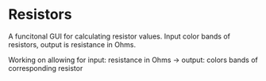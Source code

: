 Resistors
=========

A funcitonal GUI for calculating resistor values. Input color bands of resistors, output is resistance in Ohms. 

Working on allowing for input: resistance in Ohms -> output: colors bands of corresponding resistor
